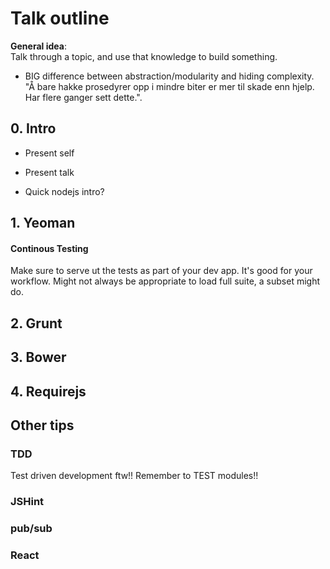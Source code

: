 # Talk outline

**General idea**:  
Talk through a topic, and use that knowledge to build something.

* BIG difference between abstraction/modularity and hiding complexity. "Å bare hakke prosedyrer opp i mindre biter er mer til skade enn hjelp. Har flere ganger sett dette.".

## 0. Intro

* Present self
* Present talk

* Quick nodejs intro?

## 1. Yeoman

#### Continous Testing

Make sure to serve ut the tests as part of your dev app. It's good for your workflow. Might not always be appropriate to load full suite, a subset might do.

## 2. Grunt

## 3. Bower

## 4. Requirejs

## Other tips

### TDD

Test driven development ftw!! Remember to TEST modules!!

### JSHint

### pub/sub

### React
